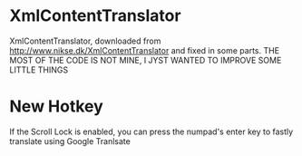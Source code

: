 # XmlContentTranslator
XmlContentTranslator, downloaded from http://www.nikse.dk/XmlContentTranslator and fixed in some parts.
THE MOST OF THE CODE IS NOT MINE, I JYST WANTED TO IMPROVE SOME LITTLE THINGS

# New Hotkey
If the Scroll Lock is enabled, you can press the numpad's enter key to fastly translate using Google Tranlsate
